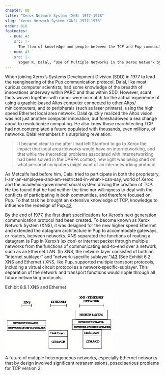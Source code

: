 ```yaml
---
chapter: 08
title: "Xerox Network System (XNS) 1977-1978"
slug: "Xerox Network System (XNS) 1977-1978"
order: 810
footnotes:
  - num: 42
    src: |- 
      The flow of knowledge and people between the TCP and Pup communities proved bi-directional. As Dalal left Stanford for SDD, John Shoch left PARC for Stanford to pursue his Ph.D. in computer science. Shoch, fully steeped in Pup and communication protocols in general, became an influential member of the TCP community; one who fully appreciated the coming role of local area networks. 
  - num: 43
    src: |- 
      Yogen K. Dalal, “Use of Multiple Networks in the Xerox Network System,” *IEEE Computer*, Oct. 1982, pp. 82-92
---
```


When joining Xerox’s Systems Development Division (SDD) in 1977 to lead the reengineering of the Pup communication protocol, Dalal, like most curious computer scientists, had some knowledge of the breadth of innovations underway within PARC and thus within SDD. However, scant facts woven together with rumor were no match for the actual experience of using a graphic-based Altos computer connected to other Altos/ minicomputers, and to peripherals (such as laser printers), using the high speed Ethernet local area network. Dalal quickly realized the Altos vision was not just another computer innovation, but foreshadowed a sea change about to revolutionize computing. He also knew those rearchitecting TCP had not contemplated a future populated with thousands, even millions, of networks. Dalal remembers his surprising revelation:

>It became clear to me after I had left Stanford to go to Xerox the impact that local area networks would have on internetworking, and that while the theoretical problems associated with internetworking had been solved in the DARPA context, new light was being shed on what personal computers might want of an internetworking protocol.

As Metcalfe had before him, Dalal tried to participate in both the proprietary, I-am-an-employee-and-am-restricted-in-what-I-can-say, world of Xerox and the academic-government social system driving the creation of TCP. He too found that he had neither the time nor willingness to deal with the conflicts of participating in both communities, and therefore focused on Pup. To that task he brought an extensive knowledge of TCP, knowledge to influence the redesign of Pup.<a name="fnloc42" href="#fn42">42</a>

By the end of 1977, the first draft specifications for Xerox’s next generation communication protocol had been created. To become known as Xerox Network System (XNS), it was designed for the new higher speed Ethernet and extended the datagram architecture in Pup to accommodate gateways, or routers, between networks. XNS separated the functions of routing a datagram (a Pup in Xerox’s lexicon) or internet packet through multiple networks from the functions of communicating end-to-end over a network, such as an Ethernet LAN. (In XNS, the network layer consisted of both an “internet sublayer” and “network-specific sublayer.”)<a name="fnloc43" href="#fn43">43</a> (See Exhibit 6.2 XNS and Ethernet.) XNS, like Pup, supported multiple transport protocols, including a virtual circuit protocol as a network-specific-sublayer. This separation of the network and transport functions would ripple through all future networking protocols.

Exhibit 8.9.1 XNS and Ethernet

![diagram of XNS and Ethernet](/assets/img/ex_8.9.1_XNS_and_Ethernet.png)

A future of multiple heterogeneous networks, especially Ethernet networks that by design involved significant retransmissions, posed serious problems for TCP version 2.
